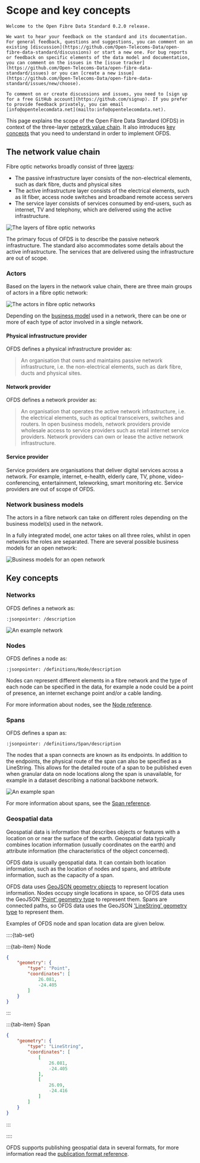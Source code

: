 # Scope and key concepts

```{admonition} 0.2.0 release
Welcome to the Open Fibre Data Standard 0.2.0 release.

We want to hear your feedback on the standard and its documentation. For general feedback, questions and suggestions, you can comment on an existing [discussion](https://github.com/Open-Telecoms-Data/open-fibre-data-standard/discussions) or start a new one. For bug reports or feedback on specific elements of the data model and documentation, you can comment on the issues in the [issue tracker](https://github.com/Open-Telecoms-Data/open-fibre-data-standard/issues) or you can [create a new issue](https://github.com/Open-Telecoms-Data/open-fibre-data-standard/issues/new/choose).

To comment on or create discussions and issues, you need to [sign up for a free GitHub account](https://github.com/signup). If you prefer to provide feedback privately, you can email [info@opentelecomdata.net](mailto:info@opentelecomdata.net).
```

This page explains the scope of the Open Fibre Data Standard (OFDS) in context of the three-layer [network value chain](#the-network-value-chain). It also introduces [key concepts](#key-concepts) that you need to understand in order to implement OFDS.

## The network value chain

Fibre optic networks broadly consist of three [layers](https://digital-strategy.ec.europa.eu/en/policies/broadband-network-layers-and-business-roles):

- The passive infrastructure layer consists of the non-electrical elements, such as dark fibre, ducts and physical sites
- The active infrastructure layer consists of the electrical elements, such as lit fiber, access node switches and broadband remote access servers
- The service layer consists of services consumed by end-users, such as internet, TV and telephony, which are delivered using the active infrastructure.

![The layers of fibre optic networks](../../_assets/networkValueChain.svg)

The primary focus of OFDS is to describe the passive network infrastructure. The standard also accommodates some details about the active infrastructure. The services that are delivered using the infrastructure are out of scope.

### Actors

Based on the layers in the network value chain, there are three main groups of actors in a fibre optic network:

![The actors in fibre optic networks](../../_assets/actors.svg)

Depending on the [business model](#network-business-models) used in a network, there can be one or more of each type of actor involved in a single network.

#### Physical infrastructure provider

OFDS defines a physical infrastructure provider as:

> An organisation that owns and maintains passive network infrastructure, i.e. the non-electrical elements, such as dark fibre, ducts and physical sites.

#### Network provider

OFDS defines a network provider as:

> An organisation that operates the active network infrastructure, i.e. the electrical elements, such as optical transceivers, switches and routers. In open business models, network providers provide wholesale access to service providers such as retail internet service providers. Network providers can own or lease the active network infrastructure.

#### Service provider

Service providers are organisations that deliver digital services across a network. For example, internet, e-health, elderly care, TV, phone, video-conferencing, entertainment, teleworking, smart monitoring etc. Service providers are out of scope of OFDS.

### Network business models

The actors in a fibre network can take on different roles depending on the business model(s) used in the network.

In a fully integrated model, one actor takes on all three roles, whilst in open networks the roles are separated. There are several possible business models for an open network:

![Business models for an open network](../../_assets/networkBusinessModels.svg)

## Key concepts

### Networks

OFDS defines a network as:

```{jsoninclude-quote} ../../schema/network-schema.json
:jsonpointer: /description
```

![An example network](../../_assets/networkExample.svg)

### Nodes

OFDS defines a node as:

```{jsoninclude-quote} ../../schema/network-schema.json
:jsonpointer: /definitions/Node/description
```

Nodes can represent different elements in a fibre network and the type of each node can be specified in the data, for example a node could be a point of presence, an internet exchange point and/or a cable landing.

For more information about nodes, see the [Node reference](../reference/schema.md#node).

### Spans

OFDS defines a span as:

```{jsoninclude-quote} ../../schema/network-schema.json
:jsonpointer: /definitions/Span/description
```

The nodes that a span connects are known as its endpoints. In addition to the endpoints, the physical route of the span can also be specified as a LineString. This allows for the detailed route of a span to be published even when granular data on node locations along the span is unavailable, for example in a dataset describing a national backbone network.

![An example span](../../_assets/spanExample.svg)

For more information about spans, see the [Span reference](../reference/schema.md#span).

### Geospatial data

Geospatial data is information that describes objects or features with a location on or near the surface of the earth. Geospatial data typically combines location information (usually coordinates on the earth) and attribute information (the characteristics of the object concerned).

OFDS data is usually geospatial data. It can contain both location information, such as the location of nodes and spans, and attribute information, such as the capacity of a span.

OFDS data uses [GeoJSON geometry objects](https://www.rfc-editor.org/rfc/rfc7946#section-3.1) to represent location information. Nodes occupy single locations in space, so OFDS data uses the GeoJSON ['Point' geometry type](https://www.rfc-editor.org/rfc/rfc7946#section-3.1.2) to represent them. Spans are connected paths, so OFDS data uses the GeoJSON ['LineString' geometry type](https://www.rfc-editor.org/rfc/rfc7946#section-3.1.4) to represent them.

Examples of OFDS node and span location data are given below.

::::{tab-set}

:::{tab-item} Node

```json
{
    "geometry": {
        "type": "Point",
        "coordinates": [
            26.081,
            -24.405
        ]
    }
}
```

:::

:::{tab-item} Span

```json
{
    "geometry": {
        "type": "LineString",
        "coordinates": [
            [
                26.081,
                -24.405
            ],
            [
                26.09,
                -24.416
            ]
        ]
    }
}
```

:::

::::

OFDS supports publishing geospatial data in several formats, for more information read the [publication format reference](../reference/index.md).
